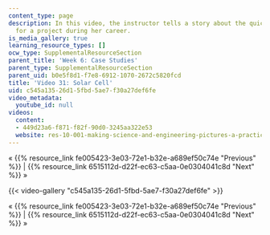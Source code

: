 ```yaml
---
content_type: page
description: In this video, the instructor tells a story about the quickest turnaround
  for a project during her career.
is_media_gallery: true
learning_resource_types: []
ocw_type: SupplementalResourceSection
parent_title: 'Week 6: Case Studies'
parent_type: SupplementalResourceSection
parent_uid: b0e5f8d1-f7e8-6912-1070-2672c5820fcd
title: 'Video 31: Solar Cell'
uid: c545a135-26d1-5fbd-5ae7-f30a27def6fe
video_metadata:
  youtube_id: null
videos:
  content:
  - 449d23a6-f871-f82f-90d0-3245aa322e53
  website: res-10-001-making-science-and-engineering-pictures-a-practical-guide-to-presenting-your-work-spring-2016
---
```


« {{% resource_link fe005423-3e03-72e1-b32e-a689ef50c74e "Previous" %}} | {{% resource_link 6515112d-d22f-ec63-c5aa-0e0304041c8d "Next" %}} »

{{< video-gallery "c545a135-26d1-5fbd-5ae7-f30a27def6fe" >}}


« {{% resource_link fe005423-3e03-72e1-b32e-a689ef50c74e "Previous" %}} | {{% resource_link 6515112d-d22f-ec63-c5aa-0e0304041c8d "Next" %}} »